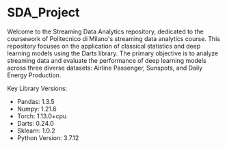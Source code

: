 # SDA_Project

Welcome to the Streaming Data Analytics repository, dedicated to the coursework of Politecnico di Milano's streaming data analytics course. This repository focuses on the application of classical statistics and deep learning models using the Darts library. The primary objective is to analyze streaming data and evaluate the performance of deep learning models across three diverse datasets: Airline Passenger, Sunspots, and Daily Energy Production.

Key Library Versions:

- Pandas: 1.3.5
- Numpy: 1.21.6
- Torch: 1.13.0+cpu
- Darts: 0.24.0
- Sklearn: 1.0.2
- Python Version: 3.7.12
